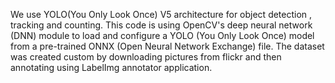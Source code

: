 We use YOLO(You Only Look Once) V5 architecture for object detection , tracking and counting. 
This code is using OpenCV's deep neural network (DNN) module to load and configure a YOLO (You Only Look Once) model from a pre-trained ONNX (Open Neural Network Exchange) file.
The dataset was created custom by downloading pictures from flickr and then annotating using LabelImg annotator application. 
